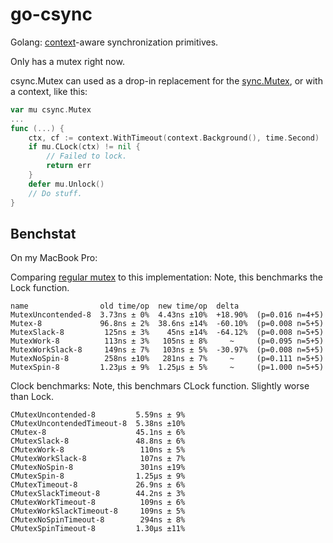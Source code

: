 # go-csync
Golang: [context](https://godoc.org/golang.org/x/net/context)-aware synchronization primitives.

Only has a mutex right now.

csync.Mutex can used as a drop-in replacement for the [sync.Mutex](https://golang.org/pkg/sync/#Mutex), or with a context, like this:

```go
var mu csync.Mutex
...
func (...) {
	ctx, cf := context.WithTimeout(context.Background(), time.Second)
	if mu.CLock(ctx) != nil {
		// Failed to lock.
		return err
	}
	defer mu.Unlock()
	// Do stuff.
}
```

## Benchstat
On my MacBook Pro:

Comparing [regular mutex](https://golang.org/pkg/sync/#Mutex) to this implementation:
Note, this benchmarks the Lock function.

```
name                old time/op  new time/op  delta
MutexUncontended-8  3.73ns ± 0%  4.43ns ±10%  +18.90%  (p=0.016 n=4+5)
Mutex-8             96.8ns ± 2%  38.6ns ±14%  -60.10%  (p=0.008 n=5+5)
MutexSlack-8         125ns ± 3%    45ns ±14%  -64.12%  (p=0.008 n=5+5)
MutexWork-8          113ns ± 3%   105ns ± 8%     ~     (p=0.095 n=5+5)
MutexWorkSlack-8     149ns ± 7%   103ns ± 5%  -30.97%  (p=0.008 n=5+5)
MutexNoSpin-8        258ns ±10%   281ns ± 7%     ~     (p=0.111 n=5+5)
MutexSpin-8         1.23µs ± 9%  1.25µs ± 5%     ~     (p=1.000 n=5+5)
```

Clock benchmarks:
Note, this benchmars CLock function. Slightly worse than Lock.

```
CMutexUncontended-8         5.59ns ± 9%
CMutexUncontendedTimeout-8  5.38ns ±10%
CMutex-8                    45.1ns ± 6%
CMutexSlack-8               48.8ns ± 6%
CMutexWork-8                 110ns ± 5%
CMutexWorkSlack-8            107ns ± 7%
CMutexNoSpin-8               301ns ±19%
CMutexSpin-8                1.25µs ± 9%
CMutexTimeout-8             26.9ns ± 6%
CMutexSlackTimeout-8        44.2ns ± 3%
CMutexWorkTimeout-8          109ns ± 6%
CMutexWorkSlackTimeout-8     109ns ± 5%
CMutexNoSpinTimeout-8        294ns ± 8%
CMutexSpinTimeout-8         1.30µs ±11%
```
